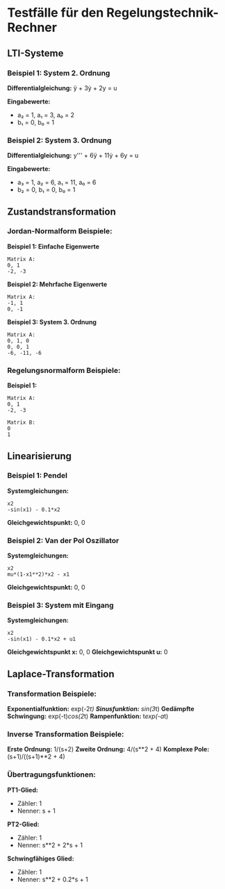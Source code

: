 # Testfälle für den Regelungstechnik-Rechner

## LTI-Systeme

### Beispiel 1: System 2. Ordnung
**Differentialgleichung:**
ÿ + 3ẏ + 2y = u

**Eingabewerte:**
- a₂ = 1, a₁ = 3, a₀ = 2
- b₁ = 0, b₀ = 1

### Beispiel 2: System 3. Ordnung  
**Differentialgleichung:**
y''' + 6ÿ + 11ẏ + 6y = u

**Eingabewerte:**
- a₃ = 1, a₂ = 6, a₁ = 11, a₀ = 6
- b₂ = 0, b₁ = 0, b₀ = 1

## Zustandstransformation

### Jordan-Normalform Beispiele:

**Beispiel 1: Einfache Eigenwerte**
```
Matrix A:
0, 1
-2, -3
```

**Beispiel 2: Mehrfache Eigenwerte**
```
Matrix A:
-1, 1
0, -1
```

**Beispiel 3: System 3. Ordnung**
```
Matrix A:
0, 1, 0
0, 0, 1
-6, -11, -6
```

### Regelungsnormalform Beispiele:

**Beispiel 1:**
```
Matrix A:
0, 1
-2, -3

Matrix B:
0
1
```

## Linearisierung

### Beispiel 1: Pendel
**Systemgleichungen:**
```
x2
-sin(x1) - 0.1*x2
```
**Gleichgewichtspunkt:** 0, 0

### Beispiel 2: Van der Pol Oszillator
**Systemgleichungen:**
```
x2
mu*(1-x1**2)*x2 - x1
```
**Gleichgewichtspunkt:** 0, 0

### Beispiel 3: System mit Eingang
**Systemgleichungen:**
```
x2
-sin(x1) - 0.1*x2 + u1
```
**Gleichgewichtspunkt x:** 0, 0
**Gleichgewichtspunkt u:** 0

## Laplace-Transformation

### Transformation Beispiele:

**Exponentialfunktion:** exp(-2*t)
**Sinusfunktion:** sin(3*t)
**Gedämpfte Schwingung:** exp(-t)*cos(2*t)
**Rampenfunktion:** t*exp(-a*t)

### Inverse Transformation Beispiele:

**Erste Ordnung:** 1/(s+2)
**Zweite Ordnung:** 4/(s**2 + 4)
**Komplexe Pole:** (s+1)/((s+1)**2 + 4)

### Übertragungsfunktionen:

**PT1-Glied:**
- Zähler: 1
- Nenner: s + 1

**PT2-Glied:**
- Zähler: 1  
- Nenner: s**2 + 2*s + 1

**Schwingfähiges Glied:**
- Zähler: 1
- Nenner: s**2 + 0.2*s + 1
